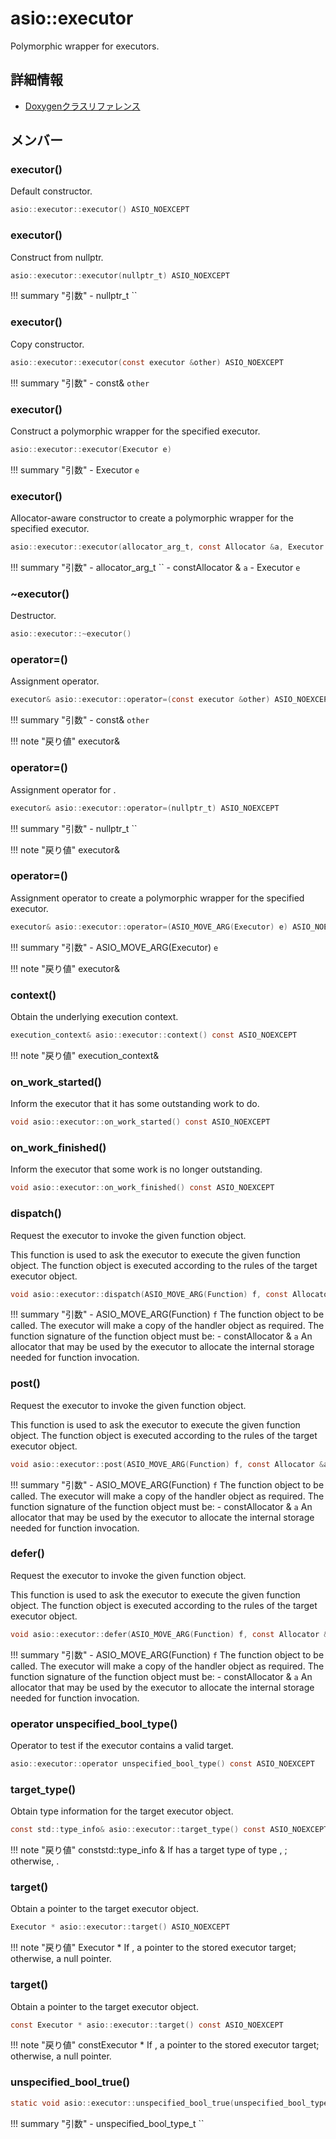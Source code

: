 # asio::executor

Polymorphic wrapper for executors. 

## 詳細情報

- [Doxygenクラスリファレンス](https://lang-ship.com/reference/ESP32/latest/classasio_1_1executor.html)

## メンバー



### executor()
Default constructor.


```c
asio::executor::executor() ASIO_NOEXCEPT
```



### executor()
Construct from nullptr.


```c
asio::executor::executor(nullptr_t) ASIO_NOEXCEPT
```

!!! summary "引数"
	- nullptr_t `` 



### executor()
Copy constructor.


```c
asio::executor::executor(const executor &other) ASIO_NOEXCEPT
```

!!! summary "引数"
	- const& `other` 



### executor()
Construct a polymorphic wrapper for the specified executor.


```c
asio::executor::executor(Executor e)
```

!!! summary "引数"
	- Executor `e` 



### executor()


Allocator-aware constructor to create a polymorphic wrapper for the specified executor. 
```c
asio::executor::executor(allocator_arg_t, const Allocator &a, Executor e)
```

!!! summary "引数"
	- allocator_arg_t `` 
	- constAllocator & `a` 
	- Executor `e` 



### ~executor()
Destructor.


```c
asio::executor::~executor()
```



### operator=()
Assignment operator.


```c
executor& asio::executor::operator=(const executor &other) ASIO_NOEXCEPT
```

!!! summary "引数"
	- const& `other` 

!!! note "戻り値"
	executor&



### operator=()
Assignment operator for .


```c
executor& asio::executor::operator=(nullptr_t) ASIO_NOEXCEPT
```

!!! summary "引数"
	- nullptr_t `` 

!!! note "戻り値"
	executor&



### operator=()


Assignment operator to create a polymorphic wrapper for the specified executor. 
```c
executor& asio::executor::operator=(ASIO_MOVE_ARG(Executor) e) ASIO_NOEXCEPT
```

!!! summary "引数"
	- ASIO_MOVE_ARG(Executor) `e` 

!!! note "戻り値"
	executor&



### context()
Obtain the underlying execution context.


```c
execution_context& asio::executor::context() const ASIO_NOEXCEPT
```

!!! note "戻り値"
	execution_context&



### on_work_started()
Inform the executor that it has some outstanding work to do.


```c
void asio::executor::on_work_started() const ASIO_NOEXCEPT
```



### on_work_finished()
Inform the executor that some work is no longer outstanding.


```c
void asio::executor::on_work_finished() const ASIO_NOEXCEPT
```



### dispatch()
Request the executor to invoke the given function object.

This function is used to ask the executor to execute the given function object. The function object is executed according to the rules of the target executor object.
```c
void asio::executor::dispatch(ASIO_MOVE_ARG(Function) f, const Allocator &a) const
```

!!! summary "引数"
	- ASIO_MOVE_ARG(Function) `f` The function object to be called. The executor will make a copy of the handler object as required. The function signature of the function object must be:
	- constAllocator & `a` An allocator that may be used by the executor to allocate the internal storage needed for function invocation. 



### post()
Request the executor to invoke the given function object.

This function is used to ask the executor to execute the given function object. The function object is executed according to the rules of the target executor object.
```c
void asio::executor::post(ASIO_MOVE_ARG(Function) f, const Allocator &a) const
```

!!! summary "引数"
	- ASIO_MOVE_ARG(Function) `f` The function object to be called. The executor will make a copy of the handler object as required. The function signature of the function object must be:
	- constAllocator & `a` An allocator that may be used by the executor to allocate the internal storage needed for function invocation. 



### defer()
Request the executor to invoke the given function object.

This function is used to ask the executor to execute the given function object. The function object is executed according to the rules of the target executor object.
```c
void asio::executor::defer(ASIO_MOVE_ARG(Function) f, const Allocator &a) const
```

!!! summary "引数"
	- ASIO_MOVE_ARG(Function) `f` The function object to be called. The executor will make a copy of the handler object as required. The function signature of the function object must be:
	- constAllocator & `a` An allocator that may be used by the executor to allocate the internal storage needed for function invocation. 



### operator unspecified_bool_type()
Operator to test if the executor contains a valid target.


```c
asio::executor::operator unspecified_bool_type() const ASIO_NOEXCEPT
```



### target_type()
Obtain type information for the target executor object.



```c
const std::type_info& asio::executor::target_type() const ASIO_NOEXCEPT
```

!!! note "戻り値"
	conststd::type_info & If  has a target type of type , ; otherwise, . 



### target()
Obtain a pointer to the target executor object.



```c
Executor * asio::executor::target() ASIO_NOEXCEPT
```

!!! note "戻り値"
	Executor * If , a pointer to the stored executor target; otherwise, a null pointer. 



### target()
Obtain a pointer to the target executor object.



```c
const Executor * asio::executor::target() const ASIO_NOEXCEPT
```

!!! note "戻り値"
	constExecutor * If , a pointer to the stored executor target; otherwise, a null pointer. 



### unspecified_bool_true()



```c
static void asio::executor::unspecified_bool_true(unspecified_bool_type_t)
```

!!! summary "引数"
	- unspecified_bool_type_t `` 







